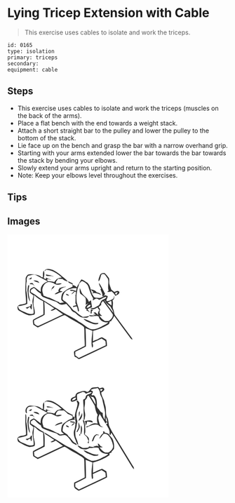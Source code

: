 # Lying Tricep Extension with Cable
> This exercise uses cables to isolate and work the triceps.

``` 
id: 0165 
type: isolation 
primary: triceps 
secondary:  
equipment: cable 
``` 

## Steps

 - This exercise uses cables to isolate and work the triceps (muscles on the back of the arms).
 - Place a flat bench with the end towards a weight stack.
 - Attach a short straight bar to the pulley and lower the pulley to the bottom of the stack.
 - Lie face up on the bench and grasp the bar with a narrow overhand grip.
 - Starting with your arms extended lower the bar towards the bar towards the stack by bending your elbows.
 - Slowly extend your arms upright and return to the starting position.
 - Note: Keep your elbows level throughout the exercises.

## Tips


## Images

<svg width="368" height="300" viewBox="0 0 276 225" xmlns="http://www.w3.org/2000/svg">
  <g fill="#FFF">
    <path d="M0 0h276v225H0V0m63.64 62.37c.25.05.75.14 1.01.18.77-1.06 1.77-2.32 3.28-1.66 9.62 1.09 18.32 6.42 25.07 13.16-2.85.64-5.86 1.1-8.42 2.57-1.61 1.58-2.96 3.41-4.36 5.17-3.44-1.18-7.06-1.53-10.67-1.43-.49-.67-1.48-1.99-1.97-2.66 2.18-2.09 5.15.1 7.65.27-3.09-1.03-6.14-2.17-9.02-3.69-.1.65-.29 1.95-.38 2.6-.91-.42-2.73-1.24-3.64-1.66 1.18-4.28 1.55-8.8.19-13.09-2.18 3.56-1.41 7.79-1.51 11.74-.52-.02-1.57-.07-2.1-.09-2.74-3.38-7.35-4.05-11.37-4.87-4.07-.24-8.37-1.25-12.3.29-2.08 2-4.19 4.68-3.88 7.76.41 5.02-.68 10-.38 15.03-.68 8.67 1.51 17.23 1.01 25.91-2.82 1.3-5.83 2.04-8.92 2.34-2.76.39-6.41 2.48-5.55 5.78-.01 1.97.83 3.96 2.71 4.8 5.22 2.8 10.34 5.97 16.06 7.65 3.48.92 6.99-.18 10.32-1.17 2.02-6.5-2.31-12.67-1.86-19.17.33-4.71.49-9.43 1.18-14.1 4.62 4.28 9.55 8.24 15.53 10.48.27 7.5.52 15.01.35 22.52-5.81 3.14-12.02 5.64-17.61 9.15-1.02 2.59.04 5.75.33 8.5 2.49 1.66 5 3.28 7.54 4.85 13.48-6.36 27.03-12.58 40.45-19.05 1.79-.77 3.51-1.81 5.46-2.1 3.38 1.34 6.16 3.78 9.31 5.57 4.63 3.1 9.93 5.07 14.46 8.35 3.16 2.25 6.94 3.68 9.56 6.64.75 4.28.47 8.68.64 13.01-.09 6.36.79 12.68.52 19.03-5.62 2.94-11.46 5.46-16.98 8.56-2.28 1.11-1.12 3.78-1.09 5.71.45 2.2-.07 5.78 4.15 4.55l-3.11 1.57c.59-.18 1.78-.55 2.37-.74 1.95 1.21 4.05 4.05 6.51 2.3 15.39-7.32 30.9-14.4 46.22-21.87-.02-3.52-.24-7.05-1.05-10.49-2.5-1.41-4.78-3.31-7.48-4.32-2.97.43-5.41 2.4-8 3.78-2.61.8-5.1 1.91-7.58 3.04.35-5.93.09-11.88.26-17.82 9.26-1.89 17.74-6.13 25.91-10.73 1.94-.97 2.36-3.1 2.57-5.06 1.23-.43 2.47-.85 3.72-1.25-.26-.11-.79-.34-1.05-.45 2.22-2.3 3.84-5.09 4.95-8.08 8.65 12.19 17.77 24.03 26.52 36.15 1.33 1.79 2.59 3.89 4.97 4.36-1.31-3.23-3.57-5.92-5.62-8.69-7.97-10.73-15.88-21.49-23.85-32.22-2.46-2.99-1.99-7.12-3.41-10.57-2.4-4.99.91-10.59-1.57-15.56 3.03-1.51 3.4-4.63 3.11-7.68-.91 1.78-.51 4.64-2.69 5.5-3.36 1.54-6.71 4.03-10.61 3.34l.2-2.95c.93-1.75 1.99-3.56 1.79-5.64-1.46-.67-3.02-1.07-4.55-1.53-2.7 2.65-6.06 4.13-9.69 5.02-3.46-.94-8.33.63-10.08-3.42-5.37-6.69-3.67-16.76-10.21-22.71-3.47-1.83-6.35-4.85-10.23-5.82-1.09 1.44-2.23 2.87-2.87 4.58-1.25 3.3-4.11 5.7-5.02 9.17-1.79-2.44-4.67-3.48-7.45-4.33.11-.63.32-1.9.43-2.53-2.59-1.27-5.14-2.62-7.79-3.76.15 3.39 4.2 3.64 6.54 5.01.43 1.31.86 2.61 1.29 3.92-1.5 1.01-3.08 1.93-4.81 2.48-4.09 1.24-7.16 4.39-10.59 6.76-3.89 2.84-4.1 8.07-4.27 12.45.02 2.72 2.93 3.92 4.58 5.58-2.35.33-4.7.71-7.04 1.08-.41-.39-1.21-1.17-1.61-1.56-5.65-2.02-10.7-5.38-16.25-7.58-3.52-.71-6.73-2.29-10.04-3.62-.66-3.36-2.31-6.56-2.11-10.05.69-4.49 2.6-9.18 6.67-11.62 3.75-2.88 8.65-1.03 12.62.36 3.96 3.54 9.7 3.59 14.14.94-3.23-1.6-6.78.39-10.18.06.07-.87.22-2.61.29-3.48 1.15-1.59 2.32-3.16 3.49-4.73 2.51-.02 5.01.01 7.52.09 2.45 2.61 6.02 3.44 9.26 4.63-2.45-3.37-5.71-6.03-9.06-8.45a77.12 77.12 0 0 0-16.55-11.54c-4.53-1.36-10.94-3.37-14.28 1.25m94.73 7.79c-1.08 3.29-3.09 6.9-2.34 10.29 3.06-2.62 3.07-7.38 4.56-10.97 1.02-1.97 3.56-1.33 5.34-1.23 2.27 1.97 3.55 4.89 5.55 7.16 3.25 6.57-.94 14.29 1.81 20.93-.81.67-1.61 1.34-2.41 2.02 2.47.56 4.94-.01 7.32-.73 2.85 2.07 4.98 4.88 6.7 7.93 2.56-1.68 7.23-2.92 6.63-6.76-2.06-3.51-5.78-1.23-8.46.06-1.89-1.21-3.53-2.75-5.31-4.11-1.03-4.3-3.64-8.24-3.5-12.77-.21-2.66.64-5.75-1.18-8.01-2.06-2.58-4.16-5.16-6.54-7.45-3.07-.28-6.94.36-8.17 3.64m-92.32-1.49c.1.6.31 1.8.42 2.41 4.07.91 8.56-.48 12.36 1.39-.17-1.17-1.63-.96-2.46-1.31-3.36-1.17-6.94-1.4-10.32-2.49m90.72 14.56c-.34 3.27 2.14 6.87 3.73 9.97l-1.3.76c.94 2.75 2.35 5.33 3.12 8.13.43 1.27-.38 3.08.69 4.04 2.4.17 2.89-2.71 4.14-4.2-3.32-6.28-6.1-13.07-10.38-18.7M75.2 97.07c.17-.75.52-2.26.69-3.02 1.91-1.51 4.64-2.79 4.42-5.68-3.41 1.62-5.18 5.01-5.11 8.7m14.93-4.6c.11-.59.34-1.76.46-2.35-1.18 2.05-2.42 4.06-3.56 6.13.2.25.6.74.8.98l-.04.89c-2.39 1.27-4.81 2.52-6.9 4.28 2.74.71 4.92-1.27 7.33-2.14 2.08-.89 4.55-1.1 6.18-2.83-1.66.07-3.19-.12-4.61-.57 1.01-4.1 5.98-6.13 9.92-6.65-.01-.21-.02-.64-.03-.85-3.24.88-6.94.65-9.55 3.11m52.61 1.61c1.01 2.01 2.7 3.45 4.61 4.56-.81.85-1.62 1.7-2.43 2.56 5.45-1.98 10.65.81 15.62 2.73-1.55-2.97-4.74-3.89-7.77-4.53-1.92-3.65-6.46-4.28-10.03-5.32z"/>
    <path d="M36.11 70.96c4.4-.78 9.18-3.26 13.46-.67 6.43 3.65 12.98 7.09 19.59 10.42-4.1 1.62-8.19 3.97-10.41 7.94-2.01 2.93-1.68 6.61-1.68 9.98-4.07-2.64-7.49-6.17-11.77-8.5-2.06 1.32-4.84 1.76-6.28 3.87-.55 1.95-.66 4.09-.27 6.08 1.98 1.69 4.21 3.06 6.15 4.81-.7 4.01-2.57 7.97-1.84 12.12.7 6.17 2.46 12.24 1.77 18.5-4.29 1.97-8.82.55-12.85-1.29-3.64-1.79-7.71-2.77-10.92-5.33-1.89-1.3-2.17-3.74-2.92-5.73 5.45-.85 10.97-1.72 15.99-4.15-.41-7.66.28-15.57-1.92-23.01.45-5.07-.61-10.31.92-15.25-.23-3.48-.24-7.61 2.98-9.79m4.9 2.49c-1.24 1.87-3.21 2.73-5.29 3.28 1.5.11 2.99.24 4.49.39 1.05-1.03 1.81-2.29.8-3.67m3.61 5.68c2.85 2.34 6.69 2.69 10.01 4.07-1.51-3.9-6.4-4.39-10.01-4.07m-4.96 4.56c-.42.42-1.26 1.26-1.68 1.69 1.93.19 3.87.29 5.8.42.95 1.07 1.92 2.11 2.91 3.14-1.13-1.81-2.35-3.56-3.55-5.32-1.16.02-2.32.04-3.48.07m-4.09 3.87c-.54 3.78-1.62 7.6-.85 11.43.5 5.56.88 11.42 4.11 16.21-.43-4.81-2.21-9.4-2.35-14.24-.67-4.55.43-9.05.99-13.54-.48.04-1.42.1-1.9.14m4.3 32.29l.04 3.02c-2.88 1-5.77 1.96-8.72 2.69.98.67 1.95 1.34 2.93 2.02 1.29-1.05 2.53-2.15 3.77-3.25 1.29.95 1.89 2.48 2.56 3.87.28.08.84.23 1.12.31.15-2.92.22-5.84.5-8.75l-2.2.09z"/>
    <path d="M122.75 84.93c1.61-1.61 2.84-4.34 5.27-4.63 4.09 1.23 7.69 4.13 9.89 7.8 2.67 7.11 4.32 14.83 8.79 21.13-.19 1.35-.39 2.71-.58 4.06 1.63-1 3.21-2.12 4.95-2.94 2.28-.87 4.23.83 6.03 1.96 4.2-1.6 7.8-4.83 12.41-5.19-1.14 3.53-4.92 4.12-7.7 5.74-2.53 2.32-2.88 6.16-5.27 8.57-2.88 1.63-5.66 3.48-8.72 4.76-2.04.29-4.12.14-6.16.46 3.83 3.51 9.01 1.1 12.55-1.51.71 1.8 1.91 3.29 3.37 4.55-2.05 2.55-3.79 5.88-1.47 8.95-1.92-1.75-3.87-3.47-5.79-5.21-1.02.25-2.03.52-3.04.8 1.39 1.14 2.76 2.31 4.11 3.49-1.76-.06-3.51-.18-5.26-.36 1.26.62 2.51 1.27 3.74 1.96-3.47-.25-6.94-1.14-10.43-.65 4.86 4.37 11.25-.75 16.73 1.9 1.44 7.46 9.64 11.02 16.59 10.05-3.02 3.41-7.44 4.88-11.33 7-5.26 2.96-11.25 5.33-17.37 5-8.38-2.21-13.81-9.69-21.61-13.07-9.88-7.66-21.94-11.71-32.16-18.87-4.1-3.06-8.74-5.2-13.06-7.89-8.76-6.37-18.77-10.84-27.3-17.54-3.03-2.44-6.41-4.39-9.77-6.31.01-1.26.08-2.51.2-3.76 1.42-1.21 2.95-2.32 4.6-3.18 1.57-.08 2.53 1.54 3.6 2.46 2.55 2.98 5.53 5.64 9.09 7.35l-.08 2.17c1.29 1.49 2.51 3.24 4.47 3.91 7.03 2.84 14.13 5.56 21.44 7.61 2.55 1.25 4.28 3.83 7.06 4.74 3.48.87 7.02-.25 10.37-1.14 2.53 3.44 6.12 6.02 8.11 9.86 1.3 2.68 3.96 4.24 6.73 5.04 3.87 3.52 7.71 7.77 13.16 8.57 3.78.47 8.73 1.17 11.07-2.67-3.61.62-7.19 1.37-10.83 1.72-4.51-2.68-8.63-5.86-12.49-9.39-3.65-1.54-6.11-4.58-8.28-7.76-3.66-3.42-6.39-7.82-10.91-10.24l-.24-.19c-1.15-1.13-3.19-2.09-2.81-4.03.38-5.22 2.32-10.84 6.94-13.77 5.14-2.95 11.06-4.56 17.02-3.85-.32 1.6-.61 3.2-.88 4.8-3.25-1.42-6.87-2.5-10.44-1.94 1.08 2.81 5.26 1.43 7.58 2.29-1.78 1.69-4.2 2.94-5.02 5.42 2.05-1.29 3.97-2.8 5.55-4.64.51.03 1.52.1 2.03.14-.04 1.75-.05 3.5-.06 5.26l-2.38.24c.47.09 1.42.26 1.89.34-.14 4.55.1 9.11-.28 13.66.6 1.11 1.2 2.23 1.79 3.35-1.89.44-3.76.95-5.63 1.47-.03.49-.1 1.48-.13 1.97 2-.5 3.99-1.1 6.04-1.33 1.78 2.29 1.69 5.6 2.46 8.36.43-.05 1.29-.17 1.72-.22-.31-5.1-2.49-9.75-3.84-14.6-.94-6.68-.86-13.54.64-20.14.33-4.18 2.67-7.79 3.33-11.89m1.08 7.05c-.13 3.38-.45 6.99 1.19 10.09 2.98 2.11 6.27 3.87 8.55 6.84 1.03 3.95 1.13 8.03.24 12.03 1.28-.69 3.83-2.06 5.11-2.75-2.72 2.52-6.24 5-5.59 9.17.62.23 1.87.68 2.49.91-.21.52-.63 1.57-.83 2.1 2.44.7 4.52 2.13 6.44 3.74-1.43-2.01-2.98-3.94-4.42-5.94 2.52-1.24 5.06-2.5 7.78-3.27-.22-3.97-1.6-7.77-1.64-11.75-1.33.8-2.64 1.63-3.93 2.48-1.23-7.41-9.88-9.8-12.46-16.46-.91-2.42-1.73-4.89-2.93-7.19m-23.29 9.79c-.24 3.04 2.79 2.87 4.9 3.23-.82-2.08-3.08-2.49-4.9-3.23m42.38 26.65c-.23 2.36-.45 4.72-.66 7.08l1.95.05c.05-.93.14-2.8.18-3.74l2.29-2.13c-.94-.32-2.82-.94-3.76-1.26m-12.67 16.15c2.97 4.25 8.17 5.61 12.68 7.58 3.82 1.82 8.14 2.63 12.25 1.23.13-.41.4-1.23.53-1.64-3.95.34-8.02.11-11.67-1.56-4.52-2.05-8.92-4.47-13.79-5.61zM184.14 100.89c1.08-1.58 3.09-1.43 4.78-1.57-.93 1.56-1.96 3.06-3 4.54-.63-.97-1.23-1.96-1.78-2.97z"/>
    <path d="M165.94 113.54c.25-.09.74-.26.98-.35 1.13 4.84 5.72 7.44 9.28 10.32 1.63 3.57 4.61 6.63 4.85 10.72-5.12-6.83-10.3-13.63-15.11-20.69zM160.65 117.72c.98-1.16 1.96-2.31 2.95-3.45 5.62 7.53 11.49 14.91 16.68 22.74 1.14 4.76-2.9 8.61-6.48 11.07-2.13.84-4.52.28-6.76.36-3.92-2.17-6.98-5.33-9.47-9.01 1.12.08 3.35.24 4.47.33-1.52-1.45-3.48-2.63-4.24-4.68-.63-1.82.11-3.63.51-5.39.97-2.1-1.41-3.48-2.34-5.04 1.36-1.19 2.7-2.4 4.06-3.59.06.46.17 1.37.23 1.82.1-1.72.25-3.44.39-5.16zM171.52 116.88c2.06-.98 4.1-2.01 6.13-3.07.62 2.66.66 5.38.31 8.07-2.11-1.72-4.3-3.33-6.44-5zM63.14 115.27c5.49 4.25 11.67 7.51 17.22 11.69-2.17 1.08-4.43 2.04-6.37 3.52 3.12 1.24 5.97-1.44 8.82-2.4 4.06 3.05 8.2 6 12.33 8.96-13.63 6.53-27.36 12.85-41 19.35-2.85 1.64-5.57-1.16-7.72-2.78-.91-1.87-.62-4.09-.95-6.1 5.85-3.63 12.54-5.8 18.19-9.71.42-7.51-.02-15.04-.52-22.53zM135.68 126.27c.44-3.29 3.19-5.3 6.33-5.69 1.33 3.74-3.73 4.79-6.33 5.69zM133.81 160.75c3.84 1.65 7.83 2.93 11.75 4.38-.69 9.58-2.79 19.36-.62 28.88 3-2.01 1.11-5.61.75-8.42 5.04-2.58 10.24-4.84 15.39-7.18 2.2 1.33 4.48 2.56 6.49 4.17.86 2.36.58 4.97.8 7.44-15.4 7.21-30.74 14.59-46.2 21.67-2.03-1.45-4.01-2.98-6.03-4.43 0-2.06.03-4.12.08-6.17 6.15-2.83 12.14-5.99 18.15-9.11.33-10.41-.33-20.82-.56-31.23z"/>
  </g>
  <g fill="#333">
    <path d="M63.64 62.37c3.34-4.62 9.75-2.61 14.28-1.25a77.12 77.12 0 0 1 16.55 11.54c3.35 2.42 6.61 5.08 9.06 8.45-3.24-1.19-6.81-2.02-9.26-4.63-2.51-.08-5.01-.11-7.52-.09-1.17 1.57-2.34 3.14-3.49 4.73-.07.87-.22 2.61-.29 3.48 3.4.33 6.95-1.66 10.18-.06-4.44 2.65-10.18 2.6-14.14-.94-3.97-1.39-8.87-3.24-12.62-.36-4.07 2.44-5.98 7.13-6.67 11.62-.2 3.49 1.45 6.69 2.11 10.05 3.31 1.33 6.52 2.91 10.04 3.62 5.55 2.2 10.6 5.56 16.25 7.58.4.39 1.2 1.17 1.61 1.56 2.34-.37 4.69-.75 7.04-1.08-1.65-1.66-4.56-2.86-4.58-5.58.17-4.38.38-9.61 4.27-12.45 3.43-2.37 6.5-5.52 10.59-6.76 1.73-.55 3.31-1.47 4.81-2.48-.43-1.31-.86-2.61-1.29-3.92-2.34-1.37-6.39-1.62-6.54-5.01 2.65 1.14 5.2 2.49 7.79 3.76-.11.63-.32 1.9-.43 2.53 2.78.85 5.66 1.89 7.45 4.33.91-3.47 3.77-5.87 5.02-9.17.64-1.71 1.78-3.14 2.87-4.58 3.88.97 6.76 3.99 10.23 5.82 6.54 5.95 4.84 16.02 10.21 22.71 1.75 4.05 6.62 2.48 10.08 3.42 3.63-.89 6.99-2.37 9.69-5.02 1.53.46 3.09.86 4.55 1.53.2 2.08-.86 3.89-1.79 5.64l-.2 2.95c3.9.69 7.25-1.8 10.61-3.34 2.18-.86 1.78-3.72 2.69-5.5.29 3.05-.08 6.17-3.11 7.68 2.48 4.97-.83 10.57 1.57 15.56 1.42 3.45.95 7.58 3.41 10.57 7.97 10.73 15.88 21.49 23.85 32.22 2.05 2.77 4.31 5.46 5.62 8.69-2.38-.47-3.64-2.57-4.97-4.36-8.75-12.12-17.87-23.96-26.52-36.15-1.11 2.99-2.73 5.78-4.95 8.08.26.11.79.34 1.05.45-1.25.4-2.49.82-3.72 1.25-.21 1.96-.63 4.09-2.57 5.06-8.17 4.6-16.65 8.84-25.91 10.73-.17 5.94.09 11.89-.26 17.82 2.48-1.13 4.97-2.24 7.58-3.04 2.59-1.38 5.03-3.35 8-3.78 2.7 1.01 4.98 2.91 7.48 4.32.81 3.44 1.03 6.97 1.05 10.49-15.32 7.47-30.83 14.55-46.22 21.87-2.46 1.75-4.56-1.09-6.51-2.3-.59.19-1.78.56-2.37.74l3.11-1.57c-4.22 1.23-3.7-2.35-4.15-4.55-.03-1.93-1.19-4.6 1.09-5.71 5.52-3.1 11.36-5.62 16.98-8.56.27-6.35-.61-12.67-.52-19.03-.17-4.33.11-8.73-.64-13.01-2.62-2.96-6.4-4.39-9.56-6.64-4.53-3.28-9.83-5.25-14.46-8.35-3.15-1.79-5.93-4.23-9.31-5.57-1.95.29-3.67 1.33-5.46 2.1-13.42 6.47-26.97 12.69-40.45 19.05-2.54-1.57-5.05-3.19-7.54-4.85-.29-2.75-1.35-5.91-.33-8.5 5.59-3.51 11.8-6.01 17.61-9.15.17-7.51-.08-15.02-.35-22.52-5.98-2.24-10.91-6.2-15.53-10.48-.69 4.67-.85 9.39-1.18 14.1-.45 6.5 3.88 12.67 1.86 19.17-3.33.99-6.84 2.09-10.32 1.17-5.72-1.68-10.84-4.85-16.06-7.65-1.88-.84-2.72-2.83-2.71-4.8-.86-3.3 2.79-5.39 5.55-5.78 3.09-.3 6.1-1.04 8.92-2.34.5-8.68-1.69-17.24-1.01-25.91-.3-5.03.79-10.01.38-15.03-.31-3.08 1.8-5.76 3.88-7.76 3.93-1.54 8.23-.53 12.3-.29 4.02.82 8.63 1.49 11.37 4.87.53.02 1.58.07 2.1.09.1-3.95-.67-8.18 1.51-11.74 1.36 4.29.99 8.81-.19 13.09.91.42 2.73 1.24 3.64 1.66.09-.65.28-1.95.38-2.6 2.88 1.52 5.93 2.66 9.02 3.69-2.5-.17-5.47-2.36-7.65-.27.49.67 1.48 1.99 1.97 2.66 3.61-.1 7.23.25 10.67 1.43 1.4-1.76 2.75-3.59 4.36-5.17 2.56-1.47 5.57-1.93 8.42-2.57-6.75-6.74-15.45-12.07-25.07-13.16-1.51-.66-2.51.6-3.28 1.66-.26-.04-.76-.13-1.01-.18m-27.53 8.59c-3.22 2.18-3.21 6.31-2.98 9.79-1.53 4.94-.47 10.18-.92 15.25 2.2 7.44 1.51 15.35 1.92 23.01-5.02 2.43-10.54 3.3-15.99 4.15.75 1.99 1.03 4.43 2.92 5.73 3.21 2.56 7.28 3.54 10.92 5.33 4.03 1.84 8.56 3.26 12.85 1.29.69-6.26-1.07-12.33-1.77-18.5-.73-4.15 1.14-8.11 1.84-12.12-1.94-1.75-4.17-3.12-6.15-4.81-.39-1.99-.28-4.13.27-6.08 1.44-2.11 4.22-2.55 6.28-3.87 4.28 2.33 7.7 5.86 11.77 8.5 0-3.37-.33-7.05 1.68-9.98 2.22-3.97 6.31-6.32 10.41-7.94-6.61-3.33-13.16-6.77-19.59-10.42-4.28-2.59-9.06-.11-13.46.67m86.64 13.97c-.66 4.1-3 7.71-3.33 11.89-1.5 6.6-1.58 13.46-.64 20.14 1.35 4.85 3.53 9.5 3.84 14.6-.43.05-1.29.17-1.72.22-.77-2.76-.68-6.07-2.46-8.36-2.05.23-4.04.83-6.04 1.33.03-.49.1-1.48.13-1.97 1.87-.52 3.74-1.03 5.63-1.47-.59-1.12-1.19-2.24-1.79-3.35.38-4.55.14-9.11.28-13.66-.47-.08-1.42-.25-1.89-.34l2.38-.24c.01-1.76.02-3.51.06-5.26-.51-.04-1.52-.11-2.03-.14-1.58 1.84-3.5 3.35-5.55 4.64.82-2.48 3.24-3.73 5.02-5.42-2.32-.86-6.5.52-7.58-2.29 3.57-.56 7.19.52 10.44 1.94.27-1.6.56-3.2.88-4.8-5.96-.71-11.88.9-17.02 3.85-4.62 2.93-6.56 8.55-6.94 13.77-.38 1.94 1.66 2.9 2.81 4.03l.24.19c4.52 2.42 7.25 6.82 10.91 10.24 2.17 3.18 4.63 6.22 8.28 7.76 3.86 3.53 7.98 6.71 12.49 9.39 3.64-.35 7.22-1.1 10.83-1.72-2.34 3.84-7.29 3.14-11.07 2.67-5.45-.8-9.29-5.05-13.16-8.57-2.77-.8-5.43-2.36-6.73-5.04-1.99-3.84-5.58-6.42-8.11-9.86-3.35.89-6.89 2.01-10.37 1.14-2.78-.91-4.51-3.49-7.06-4.74-7.31-2.05-14.41-4.77-21.44-7.61-1.96-.67-3.18-2.42-4.47-3.91l.08-2.17c-3.56-1.71-6.54-4.37-9.09-7.35-1.07-.92-2.03-2.54-3.6-2.46-1.65.86-3.18 1.97-4.6 3.18-.12 1.25-.19 2.5-.2 3.76 3.36 1.92 6.74 3.87 9.77 6.31 8.53 6.7 18.54 11.17 27.3 17.54 4.32 2.69 8.96 4.83 13.06 7.89 10.22 7.16 22.28 11.21 32.16 18.87 7.8 3.38 13.23 10.86 21.61 13.07 6.12.33 12.11-2.04 17.37-5 3.89-2.12 8.31-3.59 11.33-7-6.95.97-15.15-2.59-16.59-10.05-5.48-2.65-11.87 2.47-16.73-1.9 3.49-.49 6.96.4 10.43.65-1.23-.69-2.48-1.34-3.74-1.96 1.75.18 3.5.3 5.26.36a171.89 171.89 0 0 0-4.11-3.49c1.01-.28 2.02-.55 3.04-.8 1.92 1.74 3.87 3.46 5.79 5.21-2.32-3.07-.58-6.4 1.47-8.95-1.46-1.26-2.66-2.75-3.37-4.55-3.54 2.61-8.72 5.02-12.55 1.51 2.04-.32 4.12-.17 6.16-.46 3.06-1.28 5.84-3.13 8.72-4.76 2.39-2.41 2.74-6.25 5.27-8.57 2.78-1.62 6.56-2.21 7.7-5.74-4.61.36-8.21 3.59-12.41 5.19-1.8-1.13-3.75-2.83-6.03-1.96-1.74.82-3.32 1.94-4.95 2.94.19-1.35.39-2.71.58-4.06-4.47-6.3-6.12-14.02-8.79-21.13-2.2-3.67-5.8-6.57-9.89-7.8-2.43.29-3.66 3.02-5.27 4.63m43.19 28.61c4.81 7.06 9.99 13.86 15.11 20.69-.24-4.09-3.22-7.15-4.85-10.72-3.56-2.88-8.15-5.48-9.28-10.32-.24.09-.73.26-.98.35m-5.29 4.18c-.14 1.72-.29 3.44-.39 5.16-.06-.45-.17-1.36-.23-1.82-1.36 1.19-2.7 2.4-4.06 3.59.93 1.56 3.31 2.94 2.34 5.04-.4 1.76-1.14 3.57-.51 5.39.76 2.05 2.72 3.23 4.24 4.68-1.12-.09-3.35-.25-4.47-.33 2.49 3.68 5.55 6.84 9.47 9.01 2.24-.08 4.63.48 6.76-.36 3.58-2.46 7.62-6.31 6.48-11.07-5.19-7.83-11.06-15.21-16.68-22.74-.99 1.14-1.97 2.29-2.95 3.45m10.87-.84c2.14 1.67 4.33 3.28 6.44 5 .35-2.69.31-5.41-.31-8.07-2.03 1.06-4.07 2.09-6.13 3.07m-108.38-1.61c.5 7.49.94 15.02.52 22.53-5.65 3.91-12.34 6.08-18.19 9.71.33 2.01.04 4.23.95 6.1 2.15 1.62 4.87 4.42 7.72 2.78 13.64-6.5 27.37-12.82 41-19.35-4.13-2.96-8.27-5.91-12.33-8.96-2.85.96-5.7 3.64-8.82 2.4 1.94-1.48 4.2-2.44 6.37-3.52-5.55-4.18-11.73-7.44-17.22-11.69m70.67 45.48c.23 10.41.89 20.82.56 31.23-6.01 3.12-12 6.28-18.15 9.11-.05 2.05-.08 4.11-.08 6.17 2.02 1.45 4 2.98 6.03 4.43 15.46-7.08 30.8-14.46 46.2-21.67-.22-2.47.06-5.08-.8-7.44-2.01-1.61-4.29-2.84-6.49-4.17-5.15 2.34-10.35 4.6-15.39 7.18.36 2.81 2.25 6.41-.75 8.42-2.17-9.52-.07-19.3.62-28.88-3.92-1.45-7.91-2.73-11.75-4.38zM158.37 70.16c1.23-3.28 5.1-3.92 8.17-3.64 2.38 2.29 4.48 4.87 6.54 7.45 1.82 2.26.97 5.35 1.18 8.01-.14 4.53 2.47 8.47 3.5 12.77 1.78 1.36 3.42 2.9 5.31 4.11 2.68-1.29 6.4-3.57 8.46-.06.6 3.84-4.07 5.08-6.63 6.76-1.72-3.05-3.85-5.86-6.7-7.93-2.38.72-4.85 1.29-7.32.73.8-.68 1.6-1.35 2.41-2.02-2.75-6.64 1.44-14.36-1.81-20.93-2-2.27-3.28-5.19-5.55-7.16-1.78-.1-4.32-.74-5.34 1.23-1.49 3.59-1.5 8.35-4.56 10.97-.75-3.39 1.26-7 2.34-10.29m25.77 30.73c.55 1.01 1.15 2 1.78 2.97 1.04-1.48 2.07-2.98 3-4.54-1.69.14-3.7-.01-4.78 1.57z"/>
    <path d="M66.05 68.67c3.38 1.09 6.96 1.32 10.32 2.49.83.35 2.29.14 2.46 1.31-3.8-1.87-8.29-.48-12.36-1.39-.11-.61-.32-1.81-.42-2.41zM41.01 73.45c1.01 1.38.25 2.64-.8 3.67-1.5-.15-2.99-.28-4.49-.39 2.08-.55 4.05-1.41 5.29-3.28zM44.62 79.13c3.61-.32 8.5.17 10.01 4.07-3.32-1.38-7.16-1.73-10.01-4.07zM39.66 83.69c1.16-.03 2.32-.05 3.48-.07 1.2 1.76 2.42 3.51 3.55 5.32-.99-1.03-1.96-2.07-2.91-3.14-1.93-.13-3.87-.23-5.8-.42.42-.43 1.26-1.27 1.68-1.69zM156.77 83.23c4.28 5.63 7.06 12.42 10.38 18.7-1.25 1.49-1.74 4.37-4.14 4.2-1.07-.96-.26-2.77-.69-4.04-.77-2.8-2.18-5.38-3.12-8.13l1.3-.76c-1.59-3.1-4.07-6.7-3.73-9.97zM35.57 87.56c.48-.04 1.42-.1 1.9-.14-.56 4.49-1.66 8.99-.99 13.54.14 4.84 1.92 9.43 2.35 14.24-3.23-4.79-3.61-10.65-4.11-16.21-.77-3.83.31-7.65.85-11.43zM75.2 97.07c-.07-3.69 1.7-7.08 5.11-8.7.22 2.89-2.51 4.17-4.42 5.68-.17.76-.52 2.27-.69 3.02zM90.13 92.47c2.61-2.46 6.31-2.23 9.55-3.11.01.21.02.64.03.85-3.94.52-8.91 2.55-9.92 6.65 1.42.45 2.95.64 4.61.57-1.63 1.73-4.1 1.94-6.18 2.83-2.41.87-4.59 2.85-7.33 2.14 2.09-1.76 4.51-3.01 6.9-4.28l.04-.89c-.2-.24-.6-.73-.8-.98 1.14-2.07 2.38-4.08 3.56-6.13-.12.59-.35 1.76-.46 2.35zM123.83 91.98c1.2 2.3 2.02 4.77 2.93 7.19 2.58 6.66 11.23 9.05 12.46 16.46 1.29-.85 2.6-1.68 3.93-2.48.04 3.98 1.42 7.78 1.64 11.75-2.72.77-5.26 2.03-7.78 3.27 1.44 2 2.99 3.93 4.42 5.94-1.92-1.61-4-3.04-6.44-3.74.2-.53.62-1.58.83-2.1-.62-.23-1.87-.68-2.49-.91-.65-4.17 2.87-6.65 5.59-9.17-1.28.69-3.83 2.06-5.11 2.75.89-4 .79-8.08-.24-12.03-2.28-2.97-5.57-4.73-8.55-6.84-1.64-3.1-1.32-6.71-1.19-10.09m11.85 34.29c2.6-.9 7.66-1.95 6.33-5.69-3.14.39-5.89 2.4-6.33 5.69zM142.74 94.08c3.57 1.04 8.11 1.67 10.03 5.32 3.03.64 6.22 1.56 7.77 4.53-4.97-1.92-10.17-4.71-15.62-2.73.81-.86 1.62-1.71 2.43-2.56-1.91-1.11-3.6-2.55-4.61-4.56zM100.54 101.77c1.82.74 4.08 1.15 4.9 3.23-2.11-.36-5.14-.19-4.9-3.23zM39.87 119.85l2.2-.09c-.28 2.91-.35 5.83-.5 8.75-.28-.08-.84-.23-1.12-.31-.67-1.39-1.27-2.92-2.56-3.87-1.24 1.1-2.48 2.2-3.77 3.25-.98-.68-1.95-1.35-2.93-2.02 2.95-.73 5.84-1.69 8.72-2.69l-.04-3.02z"/>
    <path d="M142.92 128.42c.94.32 2.82.94 3.76 1.26l-2.29 2.13c-.04.94-.13 2.81-.18 3.74l-1.95-.05c.21-2.36.43-4.72.66-7.08zM130.25 144.57c4.87 1.14 9.27 3.56 13.79 5.61 3.65 1.67 7.72 1.9 11.67 1.56-.13.41-.4 1.23-.53 1.64-4.11 1.4-8.43.59-12.25-1.23-4.51-1.97-9.71-3.33-12.68-7.58z"/>
  </g>
</svg>

<svg width="368" height="300" viewBox="0 0 276 225" xmlns="http://www.w3.org/2000/svg">
  <g fill="#FFF">
    <path d="M0 0h276v225H0V0m144.47 37.69c-3.03 2.19-4.06 6.53-8.23 7.2-4.19-3.39-9.61-.96-14.11.37-3.27.76-5.73 3.57-5.72 7-2.54.94-5.36 1.71-7.23 3.8-.89 1.46-1.12 3.42-.25 4.94 3.65 1.88 7.01-1.81 10.67-1.99-.29-3.27-.87-6.59-.37-9.87 2.92-2.05 6.51-2.85 9.64-4.53 2.13.5 4.58.82 5.26 3.3 3.31-1.26 6.59-2.97 10.24-2.84-1.57 3.03-5.1 3.38-7.92 4.57-2.44 1.18-2.34 4.26-3.43 6.39-.94.84-2.17 1.24-3.26 1.83-.16 4.72.5 9.4.65 14.09-.51 6.82.95 13.62.03 20.42.43-.13 1.3-.4 1.73-.53.13-2.32.81-4.57.96-6.88.17-5.22-2.39-10.37-.98-15.56.79-3.37.68-6.84.67-10.27 2.15-1.93 4.09-4.23 4.04-7.3.98-.11 2.31-1.05 2.81.36 3.43 5.3 6.76 10.7 9.85 16.22 1 5.33 1.81 10.82 4.97 15.42-1.77 4.92-1.49 10.17-.02 15.12-2.32-.27-4.74-1-7.04-.28-3.31 1.03-6.19 3.01-9.21 4.65-.71.07-2.14.23-2.85.3-.03.55-.1 1.63-.14 2.17 6.19-3.21 13.03-6.52 20.15-4.72 1.46 1.93 3.65 2.9 5.82 3.79 1.06.14 2.12.29 3.18.44-1.53-.73-3.06-1.49-4.61-2.17-2.59-3.53-3.11-7.93-4.09-12.07-.65-3.05 1.22-5.88 2.36-8.56 3.03 5.68 6.96 10.79 10.02 16.44.54-.87 1.07-1.76 1.63-2.62.45.54 1.36 1.62 1.82 2.16-.87.48-1.74.95-2.6 1.43 2.84 5.23 7.42 10.53 5.6 16.96.55.62 1.11 1.23 1.68 1.83.57-1.38 1.13-2.77 1.67-4.16 11.23 19.12 23.06 37.89 34.42 56.94 1.15 2.01 2.53 3.88 4.19 5.5.11-1.57-.05-3.16-1.01-4.46-11.79-19.22-23.45-38.53-35.19-57.79-2.23-4.05-4.57-8.08-6.34-12.36-.97-5.21-.96-10.78-4-15.38-2.2-6.14-.46-12.82-2.44-19.01-1.41-3.65-1.38-7.71-3.24-11.21-1.69-3.46-3.28-7-3.77-10.86 2.05-1.8 6.83-3.72 4.76-7.12-1.61-2.71-5.08-.97-7.23-.03-1.21-.94-2.16-2.73-3.95-2.25-3.21.2-6.5.27-9.59 1.18M63.64 62.67c1.09-.57 1.94-1.93 3.32-1.77 9.95.71 18.99 6.21 25.94 13.11-2.67.57-5.4 1.1-7.89 2.27-1.91 1.5-3.26 3.59-4.82 5.44-3.41-1.18-7.02-1.46-10.6-1.44-.54-.63-1.62-1.89-2.15-2.53.65-.39 1.31-.78 1.96-1.17 1.96.49 3.93.95 5.91 1.34-3.13-1.05-6.24-2.18-9.22-3.64-.04.65-.13 1.93-.18 2.57-.9-.4-2.7-1.22-3.6-1.63.86-4.22.96-8.57.43-12.84-3.07 3.03-1.55 7.64-1.88 11.48l-2.1-.12c-4.71-5.09-12.41-4.94-18.83-5.4-6.29-1.07-11.34 7.44-7.79 12.52 2.4 1.39.51-2.81 1.01-3.95-.14-2.92 1.59-6.55 4.85-6.73 3.78-.58 7.97-2.05 11.54.13 6.43 3.63 12.94 7.11 19.55 10.39-3.88 1.5-7.73 3.65-9.98 7.29-2.25 3.01-2.18 6.89-2.32 10.47-3.9-2.7-7.31-6.08-11.5-8.38-1.92 1.15-4.22 1.76-5.88 3.3-1.18 1.97-1.02 4.51-.69 6.7 1.99 1.69 4.2 3.11 6.15 4.85-.67 3.33-1.92 6.58-2.02 10 .41 6.87 2.68 13.56 2 20.51-6.77 2.99-13.21-1.83-19.41-4.04-3.66-1.32-6.56-4.11-7.36-8.01 5.42-1.16 11.01-1.86 16.04-4.35-.22-7.67.32-15.58-1.9-23.02-.02-4.25.71-8.64-.36-12.81-.25-.08-.74-.25-.99-.33-.11 3.39.07 6.79-.07 10.19-.57 8.29 1.5 16.47 1.06 24.76-4.5 2.84-10.98.91-14.39 5.58-.47 2.61-.2 6.13 2.55 7.41 5.22 2.83 10.35 5.99 16.09 7.68 3.49.99 7.03-.18 10.38-1.16 2.08-6.54-2.34-12.77-1.81-19.32.34-4.64.41-9.3 1.14-13.91 2.18 1.77 4.27 3.64 6.37 5.5 2.73 2.12 6.01 3.36 9.07 4.9.2 7.41.74 14.83.3 22.24-5.56 3.64-11.95 5.83-17.61 9.31-.69 2.83-.05 5.77.35 8.6 2.51 1.7 5.05 3.34 7.65 4.9 13.98-6.53 27.97-13.06 41.9-19.7 1.62-.58 3.48-2.11 5.19-.93 2.99 1.61 5.7 3.68 8.63 5.4 4.48 2.93 9.55 4.87 13.91 8 3.13 2.26 6.93 3.67 9.53 6.62.79 4.28.52 8.7.69 13.04-.09 6.33.71 12.65.47 18.98-6 2.96-11.95 6-17.98 8.87.07 3.45-1.28 8.42 2.38 10.45 1.77 1.24 3.62 2.35 5.44 3.53 8.96-3.76 17.52-8.39 26.43-12.27 7.32-3.55 14.81-6.77 21.96-10.65-.12-3.49-.32-6.99-1.13-10.4-2.54-1.37-4.81-3.35-7.56-4.29-5.37 1.65-10.23 4.77-15.48 6.83.31-5.85.16-11.71.18-17.57 9.98-2.58 19.6-6.68 28.11-12.51.06-.85.16-2.56.22-3.41 1.38-.49 2.77-.98 4.16-1.45l-1.38-.26c1.53-1.78 3-3.6 4.62-5.3.94-5.88.18-12.05-2.38-17.43-1.71-3.14-4.85-5.19-6.49-8.36-2.1-1.21-4.44-1.82-6.78-2.33l-1.08-2.4c-.48.18-1.44.52-1.92.69.14.64.42 1.92.56 2.57-3.46 2.3-5.63 5.9-6.93 9.77 2.9-2.25 4.58-5.56 6.95-8.27 2.7-1.35 6.03-.06 8.14 1.86 4.66 4.61 7 10.95 8.35 17.24 1.18 5.18-2.93 9.47-6.85 12.14-2.11.87-4.51.28-6.74.36-3.85-2.09-6.81-5.23-9.36-8.75 1.84.06 3.69-.09 5.51-.41-1.26-.52-2.49-1.09-3.69-1.73-1.47-1.71-2.28-4.23-4.89-4.45.35 1.3 1.05 3.9 1.4 5.21-2.68-3.46-6.07.49-9.33-.94.66.47 1.98 1.4 2.64 1.87-3.19-.23-6.36-.7-9.52-1.16-.32.47-.96 1.42-1.27 1.89-3.12.68-6.32.83-9.5.79-2.96-1.58-5.89-3.33-9.03-4.49 3.32 7.4 14.16 8.81 20.5 4.38 5.2.49 10.37-1.78 15.48-.07 1.56 7.41 9.68 10.95 16.64 10.15-2.95 3.32-7.26 4.73-11.05 6.8-5.33 3.01-11.4 5.44-17.6 5.11-5.47-1.71-10.26-5.23-14.56-8.95-2.43-2.06-5.54-3.03-8.09-4.9-4.62-3.73-10.09-6.15-15.21-9.1-9.63-4.15-17.73-10.97-27.03-15.71-5.3-3.45-10.46-7.13-16.13-9.96.94 1.67 1.97 3.39 3.81 4.19 4.73 2.55 9.01 5.8 13.48 8.74-2.15 1.11-4.31 2.21-6.39 3.45 3.13 1.61 6.04-1.25 8.91-2.22 4.04 3.04 8.17 5.96 12.25 8.95-13.11 6.25-26.32 12.29-39.4 18.6-1.18.54-2.37 1.11-3.66 1.34-2.08-.79-3.86-2.17-5.74-3.34-.25-2.04-.48-4.07-.73-6.1 5.92-3.49 12.27-6.17 18.3-9.46-.18-8.24.78-16.78-1.57-24.79-7.77-4.08-14.2-10.2-21.91-14.37-.06-1.24-.13-2.48-.19-3.72 1.86-.93 3.4-3.04 5.53-3.2 4.03 3.06 6.9 7.54 11.62 9.75.52 2.4 1.67 4.94 4.13 5.87 7.19 3 14.5 5.75 22 7.88 1.86.9 3.23 2.56 5.04 3.56 4.1 1.36 8.32-2.1 12.29.35 3.24 2.7 6.14 5.9 8.24 9.58 2 3.62 6.12 5.29 9.79 6.69-.25-1.04-.84-1.95-1.33-2.88-5.66-1.83-7.63-7.85-11.99-11.3-1.13-1.01-1.89-2.34-2.67-3.62-1.69-1.2-3.38-2.4-5.1-3.56-1.1-1.08-2.82-1.84-3.22-3.43 0-2.22.56-4.4.88-6.58 2.7-8.37 11.93-11.87 20-12.13-.26-1-.52-2-.77-3 .35-.11 1.04-.32 1.39-.43-.02 2.99.46 5.95 1.02 8.89-.74-.23-2.23-.7-2.97-.93l1.42-.7c-2.51-.44-5.01-1-7.56-1.19-.15.4-.44 1.19-.58 1.59 2.37.68 4.85.8 7.28 1.1-1.76 1.68-4.35 2.84-4.83 5.48 2.02-1.56 4.76-2.83 5.22-5.65.54.59 1.07 1.19 1.61 1.8-.88 3.4-.44 7.07-1.97 10.3-2.2 5.39-.54 11.41 1.57 16.56 1.47 3.32 2.04 7.3 5.13 9.6-.54-4.82-2.53-9.36-4.49-13.74-.48-2.99-.88-6.03-.6-9.06.16-3.74 2.25-7.06 2.33-10.81-.01-3.37 2.44-7.08.14-10.12-.21-3.3-.61-6.61-.46-9.93.78-6.27 4.41-11.81 4.89-18.14-.09-1.89-1.91-2.97-2.95-4.34-.62.48-1.23.96-1.84 1.45.99 1.55 2.13 3.2 1.61 5.14-.79 7.04-4.44 13.52-4.47 20.69-.53.63-1.05 1.25-1.59 1.86l-.24-1.61-2.33-.15c.15-.68.46-2.03.62-2.71-3.34-1.65-6.72-3.24-9.84-5.28-5.94-4.73-11.38-10.15-17.91-14.1-2.82-1.95-5.74-3.95-9.18-4.58-3.88-.81-9.17-1.79-11.36 2.47m3.5 6.71c.21.44.62 1.32.82 1.75 3.74.65 7.58.05 11.28.96-3.92-1.38-7.91-2.6-12.1-2.71M35.6 76.66c1.52.16 3.05.35 4.57.55.69-.94 1.58-1.81 1.73-3.03-2.33-.26-3.94 2.31-6.3 2.48m87.06 10.67c.92-3.14 1.32-6.42 1.16-9.69-2.64 2.58-1.34 6.46-1.16 9.69m-78.02-8.28c2.7 2.58 6.69 2.73 9.98 4.21-1.38-4.02-6.38-4.46-9.98-4.21m77.01 15.37c4.64-2.52 7.55-8.62 5.87-13.78-.9 5.05-4.41 8.97-5.87 13.78M37.84 85.4c1.98.23 3.96.34 5.95.46.93 1.03 1.88 2.04 2.84 3.05-1.12-1.86-2.33-3.66-3.51-5.48-1.95.09-3.92.43-5.28 1.97m-2.28 2.09c-.44 2.82-1.07 5.62-1.17 8.48.71 6.53.62 13.53 4.37 19.23-.26-4.83-2.08-9.42-2.25-14.27-.7-4.54.49-9.03.99-13.52l-1.94.08m93.99 4.54c-.83 2.63.92 4.98 1.36 7.48 1.2 5.98-.38 12.1.48 18.11 1.56 1.74 3.81 2.85 4.94 4.96 1.1 2.07 1.81 4.3 2.7 6.46-1.65 1.11-2.55 3.07.06 3.68.2-2.97.89-6.06.05-8.98-1.62-2.77-4.49-4.48-6.92-6.46 2.07-4.55.63-9.59.9-14.38-.81-3.68-.45-8.22-3.57-10.87m2.59 2.65c1.99 2.1 1.44 5.02 1.76 7.64 1.5-2.11 1.94-4.68 2.64-7.11 3.25.31 6.39 1.18 9.58 1.84l-.73-2.3c-4.01-2.66-8.93-.69-13.25-.07m-10.73 1.82c.27 3.19.59 6.4.28 9.6-1.16 2.45-2.56 4.8-3.35 7.41.42-.11 1.24-.35 1.65-.47 1.46-3.26 4.37-6.27 3.73-10.11.01-2.37-1.38-4.36-2.31-6.43m-20.85 5.19c-.32 2.98 2.64 3.02 4.7 3.59-.28-2.46-2.89-2.74-4.7-3.59m24.28 15.88l1.57-1.33c1.29-4.59 2.49-10.23-.55-14.4-.52 5.24.32 10.55-1.02 15.73m-1.81.01c-.42 1.41.06 1.88 1.45 1.4.43-1.42-.06-1.88-1.45-1.4m21.55 11.82c.55-.22 1.64-.64 2.19-.86 1.85-3.62 2.31-8.24 6.46-10.14.68.22 2.05.68 2.73.91.01-.64.04-1.91.05-2.55l-.71 1.78c-.67-.5-1.34-1-2.01-1.51-5.66 1.3-7.19 7.57-8.71 12.37m-104.27-9.54c-.44 1.02-.92 2.02-1.43 3.01-2.27 1.62-5.12 1.88-7.73 2.64.95.68 1.9 1.36 2.84 2.04 1.62-.94 2.93-2.7 4.92-2.78.83.79 1.23 1.93 1.2 3.41l1.45.4c.21-2.96.34-5.92.59-8.88-.61.05-1.22.11-1.84.16m89.95 24.69c3.4 4.93 9.65 6.16 14.79 8.47 3.22 1.52 6.82 1.35 10.17.39.13-.42.39-1.26.53-1.68-9.38 1.67-16.82-5.26-25.49-7.18z"/>
    <path d="M142.7 41.9c2.82-3.54 7.89-2.3 11.74-3.78 2.74 2.49 4.04 6.1 4.14 9.74.59 3.59 3.5 6.35 3.89 10.05 1.26 7.09 3.56 13.95 4.51 21.09.64 4.36-.43 8.68-.59 13.02-2.48-3.33-3.58-7.3-3.25-11.44-2.23-.71-4.19-2.04-5.27-4.15-1.5-2.82-5.14-4.67-4.69-8.28.16-6.09-.08-13.18-4.96-17.55-1.34-.38-3.68.79-4.31-.88.73-1.61 1.85-3.06 2.28-4.8.29-1.97-2.37-2.16-3.49-3.02zM158.29 40.67c1.36-.44 2.72-1.01 4.17-1.05.91 1.8-1.46 2.86-2.28 4.16-.47-.78-1.42-2.33-1.89-3.11z"/>
    <path d="M141.04 50.34c.88.99 1.75 1.98 2.64 2.97.75 0 2.26.01 3.02.01 3.22 3.53 4.51 8.23 3.96 12.93-3.01-5.42-6.32-10.66-9.62-15.91zM110.67 59.65c.4-3.37 3.54-4.7 6.46-5.24.61 3.82-3.89 4.28-6.46 5.24zM86.21 77.1c.33.1 1.01.29 1.34.39l-.38-1.14c3.14.08 6.28.18 9.4-.12 2.22 1.5 4.05 3.45 6.04 5.22.06.16.16.47.21.62 2.62.95 5.12 2.18 7.66 3.33.45 1.28.89 2.56 1.34 3.84-2.84 2.37-6.75 2.66-9.6 4.99-3.09 2.52-7.07 4.34-8.81 8.14-.87 2.79-1.24 5.74-1.28 8.66.08 2.71 2.84 3.95 4.61 5.53-2.35.31-4.68.68-7.01 1.06-.4-.39-1.19-1.15-1.59-1.54-6.91-2.41-12.84-7.15-20.07-8.65-2.15-.73-4.14-1.84-6.25-2.66-.58-2.97-1.87-5.8-2.05-8.85.24-5.83 3.52-11.91 9.26-13.93 5.03-1.09 9.56 1.77 13.91 3.81 3.38 1.72 7.09.2 10.24-1.28-3.19-1.59-6.72.3-10.08.06l.16-3.36c.97-1.38 1.96-2.75 2.95-4.12m-5.01 25.69c4.21-1.39 8.23-3.34 12.61-4.17-.12-.5-.35-1.49-.46-1.98-4.36 1.18-9.42 2.15-12.15 6.15zM168.44 87.48c1.07 2.79 2.42 5.6 2.2 8.67-3.18-1.87-2.22-5.65-2.2-8.67zM133.88 160.88c3.86 1.6 7.87 2.81 11.71 4.47-1.03 9.42-2.71 19.05-.8 28.46.67-.54 1.34-1.08 2.01-1.61-.26-2.32-.47-4.64-.63-6.96 4.98-2.24 9.94-4.52 14.92-6.78 2.26 1.43 4.75 2.6 6.67 4.5.39 2.32.42 4.69.54 7.05-15.34 7.19-30.63 14.5-46.01 21.59-2.04-1.41-4.24-2.63-6.04-4.35-.18-2.03-.09-4.06-.05-6.09 6.17-2.88 12.22-5.99 18.22-9.19.32-10.37-.41-20.73-.54-31.09z"/>
  </g>
  <g fill="#333">
    <path d="M144.47 37.69c3.09-.91 6.38-.98 9.59-1.18 1.79-.48 2.74 1.31 3.95 2.25 2.15-.94 5.62-2.68 7.23.03 2.07 3.4-2.71 5.32-4.76 7.12.49 3.86 2.08 7.4 3.77 10.86 1.86 3.5 1.83 7.56 3.24 11.21 1.98 6.19.24 12.87 2.44 19.01 3.04 4.6 3.03 10.17 4 15.38 1.77 4.28 4.11 8.31 6.34 12.36 11.74 19.26 23.4 38.57 35.19 57.79.96 1.3 1.12 2.89 1.01 4.46-1.66-1.62-3.04-3.49-4.19-5.5-11.36-19.05-23.19-37.82-34.42-56.94-.54 1.39-1.1 2.78-1.67 4.16-.57-.6-1.13-1.21-1.68-1.83 1.82-6.43-2.76-11.73-5.6-16.96.86-.48 1.73-.95 2.6-1.43-.46-.54-1.37-1.62-1.82-2.16-.56.86-1.09 1.75-1.63 2.62-3.06-5.65-6.99-10.76-10.02-16.44-1.14 2.68-3.01 5.51-2.36 8.56.98 4.14 1.5 8.54 4.09 12.07 1.55.68 3.08 1.44 4.61 2.17-1.06-.15-2.12-.3-3.18-.44-2.17-.89-4.36-1.86-5.82-3.79-7.12-1.8-13.96 1.51-20.15 4.72.04-.54.11-1.62.14-2.17.71-.07 2.14-.23 2.85-.3 3.02-1.64 5.9-3.62 9.21-4.65 2.3-.72 4.72.01 7.04.28-1.47-4.95-1.75-10.2.02-15.12-3.16-4.6-3.97-10.09-4.97-15.42-3.09-5.52-6.42-10.92-9.85-16.22-.5-1.41-1.83-.47-2.81-.36.05 3.07-1.89 5.37-4.04 7.3.01 3.43.12 6.9-.67 10.27-1.41 5.19 1.15 10.34.98 15.56-.15 2.31-.83 4.56-.96 6.88-.43.13-1.3.4-1.73.53.92-6.8-.54-13.6-.03-20.42-.15-4.69-.81-9.37-.65-14.09 1.09-.59 2.32-.99 3.26-1.83 1.09-2.13.99-5.21 3.43-6.39 2.82-1.19 6.35-1.54 7.92-4.57-3.65-.13-6.93 1.58-10.24 2.84-.68-2.48-3.13-2.8-5.26-3.3-3.13 1.68-6.72 2.48-9.64 4.53-.5 3.28.08 6.6.37 9.87-3.66.18-7.02 3.87-10.67 1.99-.87-1.52-.64-3.48.25-4.94 1.87-2.09 4.69-2.86 7.23-3.8-.01-3.43 2.45-6.24 5.72-7 4.5-1.33 9.92-3.76 14.11-.37 4.17-.67 5.2-5.01 8.23-7.2m-1.77 4.21c1.12.86 3.78 1.05 3.49 3.02-.43 1.74-1.55 3.19-2.28 4.8.63 1.67 2.97.5 4.31.88 4.88 4.37 5.12 11.46 4.96 17.55-.45 3.61 3.19 5.46 4.69 8.28 1.08 2.11 3.04 3.44 5.27 4.15-.33 4.14.77 8.11 3.25 11.44.16-4.34 1.23-8.66.59-13.02-.95-7.14-3.25-14-4.51-21.09-.39-3.7-3.3-6.46-3.89-10.05-.1-3.64-1.4-7.25-4.14-9.74-3.85 1.48-8.92.24-11.74 3.78m15.59-1.23c.47.78 1.42 2.33 1.89 3.11.82-1.3 3.19-2.36 2.28-4.16-1.45.04-2.81.61-4.17 1.05m-17.25 9.67c3.3 5.25 6.61 10.49 9.62 15.91.55-4.7-.74-9.4-3.96-12.93-.76 0-2.27-.01-3.02-.01-.89-.99-1.76-1.98-2.64-2.97m-30.37 9.31c2.57-.96 7.07-1.42 6.46-5.24-2.92.54-6.06 1.87-6.46 5.24m57.77 27.83c-.02 3.02-.98 6.8 2.2 8.67.22-3.07-1.13-5.88-2.2-8.67z"/>
    <path d="M63.64 62.67c2.19-4.26 7.48-3.28 11.36-2.47 3.44.63 6.36 2.63 9.18 4.58 6.53 3.95 11.97 9.37 17.91 14.1 3.12 2.04 6.5 3.63 9.84 5.28-.16.68-.47 2.03-.62 2.71l2.33.15.24 1.61c.54-.61 1.06-1.23 1.59-1.86.03-7.17 3.68-13.65 4.47-20.69.52-1.94-.62-3.59-1.61-5.14.61-.49 1.22-.97 1.84-1.45 1.04 1.37 2.86 2.45 2.95 4.34-.48 6.33-4.11 11.87-4.89 18.14-.15 3.32.25 6.63.46 9.93 2.3 3.04-.15 6.75-.14 10.12-.08 3.75-2.17 7.07-2.33 10.81-.28 3.03.12 6.07.6 9.06 1.96 4.38 3.95 8.92 4.49 13.74-3.09-2.3-3.66-6.28-5.13-9.6-2.11-5.15-3.77-11.17-1.57-16.56 1.53-3.23 1.09-6.9 1.97-10.3-.54-.61-1.07-1.21-1.61-1.8-.46 2.82-3.2 4.09-5.22 5.65.48-2.64 3.07-3.8 4.83-5.48-2.43-.3-4.91-.42-7.28-1.1.14-.4.43-1.19.58-1.59 2.55.19 5.05.75 7.56 1.19l-1.42.7c.74.23 2.23.7 2.97.93-.56-2.94-1.04-5.9-1.02-8.89-.35.11-1.04.32-1.39.43.25 1 .51 2 .77 3-8.07.26-17.3 3.76-20 12.13-.32 2.18-.88 4.36-.88 6.58.4 1.59 2.12 2.35 3.22 3.43 1.72 1.16 3.41 2.36 5.1 3.56.78 1.28 1.54 2.61 2.67 3.62 4.36 3.45 6.33 9.47 11.99 11.3.49.93 1.08 1.84 1.33 2.88-3.67-1.4-7.79-3.07-9.79-6.69-2.1-3.68-5-6.88-8.24-9.58-3.97-2.45-8.19 1.01-12.29-.35-1.81-1-3.18-2.66-5.04-3.56-7.5-2.13-14.81-4.88-22-7.88-2.46-.93-3.61-3.47-4.13-5.87-4.72-2.21-7.59-6.69-11.62-9.75-2.13.16-3.67 2.27-5.53 3.2.06 1.24.13 2.48.19 3.72 7.71 4.17 14.14 10.29 21.91 14.37 2.35 8.01 1.39 16.55 1.57 24.79-6.03 3.29-12.38 5.97-18.3 9.46.25 2.03.48 4.06.73 6.1 1.88 1.17 3.66 2.55 5.74 3.34 1.29-.23 2.48-.8 3.66-1.34 13.08-6.31 26.29-12.35 39.4-18.6-4.08-2.99-8.21-5.91-12.25-8.95-2.87.97-5.78 3.83-8.91 2.22 2.08-1.24 4.24-2.34 6.39-3.45-4.47-2.94-8.75-6.19-13.48-8.74-1.84-.8-2.87-2.52-3.81-4.19 5.67 2.83 10.83 6.51 16.13 9.96 9.3 4.74 17.4 11.56 27.03 15.71 5.12 2.95 10.59 5.37 15.21 9.1 2.55 1.87 5.66 2.84 8.09 4.9 4.3 3.72 9.09 7.24 14.56 8.95 6.2.33 12.27-2.1 17.6-5.11 3.79-2.07 8.1-3.48 11.05-6.8-6.96.8-15.08-2.74-16.64-10.15-5.11-1.71-10.28.56-15.48.07-6.34 4.43-17.18 3.02-20.5-4.38 3.14 1.16 6.07 2.91 9.03 4.49 3.18.04 6.38-.11 9.5-.79.31-.47.95-1.42 1.27-1.89 3.16.46 6.33.93 9.52 1.16-.66-.47-1.98-1.4-2.64-1.87 3.26 1.43 6.65-2.52 9.33.94-.35-1.31-1.05-3.91-1.4-5.21 2.61.22 3.42 2.74 4.89 4.45 1.2.64 2.43 1.21 3.69 1.73-1.82.32-3.67.47-5.51.41 2.55 3.52 5.51 6.66 9.36 8.75 2.23-.08 4.63.51 6.74-.36 3.92-2.67 8.03-6.96 6.85-12.14-1.35-6.29-3.69-12.63-8.35-17.24-2.11-1.92-5.44-3.21-8.14-1.86-2.37 2.71-4.05 6.02-6.95 8.27 1.3-3.87 3.47-7.47 6.93-9.77-.14-.65-.42-1.93-.56-2.57.48-.17 1.44-.51 1.92-.69l1.08 2.4c2.34.51 4.68 1.12 6.78 2.33 1.64 3.17 4.78 5.22 6.49 8.36 2.56 5.38 3.32 11.55 2.38 17.43-1.62 1.7-3.09 3.52-4.62 5.3l1.38.26c-1.39.47-2.78.96-4.16 1.45-.06.85-.16 2.56-.22 3.41-8.51 5.83-18.13 9.93-28.11 12.51-.02 5.86.13 11.72-.18 17.57 5.25-2.06 10.11-5.18 15.48-6.83 2.75.94 5.02 2.92 7.56 4.29.81 3.41 1.01 6.91 1.13 10.4-7.15 3.88-14.64 7.1-21.96 10.65-8.91 3.88-17.47 8.51-26.43 12.27-1.82-1.18-3.67-2.29-5.44-3.53-3.66-2.03-2.31-7-2.38-10.45 6.03-2.87 11.98-5.91 17.98-8.87.24-6.33-.56-12.65-.47-18.98-.17-4.34.1-8.76-.69-13.04-2.6-2.95-6.4-4.36-9.53-6.62-4.36-3.13-9.43-5.07-13.91-8-2.93-1.72-5.64-3.79-8.63-5.4-1.71-1.18-3.57.35-5.19.93-13.93 6.64-27.92 13.17-41.9 19.7-2.6-1.56-5.14-3.2-7.65-4.9-.4-2.83-1.04-5.77-.35-8.6 5.66-3.48 12.05-5.67 17.61-9.31.44-7.41-.1-14.83-.3-22.24-3.06-1.54-6.34-2.78-9.07-4.9-2.1-1.86-4.19-3.73-6.37-5.5-.73 4.61-.8 9.27-1.14 13.91-.53 6.55 3.89 12.78 1.81 19.32-3.35.98-6.89 2.15-10.38 1.16-5.74-1.69-10.87-4.85-16.09-7.68-2.75-1.28-3.02-4.8-2.55-7.41 3.41-4.67 9.89-2.74 14.39-5.58.44-8.29-1.63-16.47-1.06-24.76.14-3.4-.04-6.8.07-10.19.25.08.74.25.99.33 1.07 4.17.34 8.56.36 12.81 2.22 7.44 1.68 15.35 1.9 23.02-5.03 2.49-10.62 3.19-16.04 4.35.8 3.9 3.7 6.69 7.36 8.01 6.2 2.21 12.64 7.03 19.41 4.04.68-6.95-1.59-13.64-2-20.51.1-3.42 1.35-6.67 2.02-10-1.95-1.74-4.16-3.16-6.15-4.85-.33-2.19-.49-4.73.69-6.7 1.66-1.54 3.96-2.15 5.88-3.3 4.19 2.3 7.6 5.68 11.5 8.38.14-3.58.07-7.46 2.32-10.47 2.25-3.64 6.1-5.79 9.98-7.29-6.61-3.28-13.12-6.76-19.55-10.39-3.57-2.18-7.76-.71-11.54-.13-3.26.18-4.99 3.81-4.85 6.73-.5 1.14 1.39 5.34-1.01 3.95-3.55-5.08 1.5-13.59 7.79-12.52 6.42.46 14.12.31 18.83 5.4l2.1.12c.33-3.84-1.19-8.45 1.88-11.48.53 4.27.43 8.62-.43 12.84.9.41 2.7 1.23 3.6 1.63.05-.64.14-1.92.18-2.57 2.98 1.46 6.09 2.59 9.22 3.64-1.98-.39-3.95-.85-5.91-1.34-.65.39-1.31.78-1.96 1.17.53.64 1.61 1.9 2.15 2.53 3.58-.02 7.19.26 10.6 1.44 1.56-1.85 2.91-3.94 4.82-5.44 2.49-1.17 5.22-1.7 7.89-2.27-6.95-6.9-15.99-12.4-25.94-13.11-1.38-.16-2.23 1.2-3.32 1.77M86.21 77.1c-.99 1.37-1.98 2.74-2.95 4.12l-.16 3.36c3.36.24 6.89-1.65 10.08-.06-3.15 1.48-6.86 3-10.24 1.28-4.35-2.04-8.88-4.9-13.91-3.81-5.74 2.02-9.02 8.1-9.26 13.93.18 3.05 1.47 5.88 2.05 8.85 2.11.82 4.1 1.93 6.25 2.66 7.23 1.5 13.16 6.24 20.07 8.65.4.39 1.19 1.15 1.59 1.54 2.33-.38 4.66-.75 7.01-1.06-1.77-1.58-4.53-2.82-4.61-5.53.04-2.92.41-5.87 1.28-8.66 1.74-3.8 5.72-5.62 8.81-8.14 2.85-2.33 6.76-2.62 9.6-4.99-.45-1.28-.89-2.56-1.34-3.84-2.54-1.15-5.04-2.38-7.66-3.33-.05-.15-.15-.46-.21-.62-1.99-1.77-3.82-3.72-6.04-5.22-3.12.3-6.26.2-9.4.12l.38 1.14c-.33-.1-1.01-.29-1.34-.39m47.67 83.78c.13 10.36.86 20.72.54 31.09-6 3.2-12.05 6.31-18.22 9.19-.04 2.03-.13 4.06.05 6.09 1.8 1.72 4 2.94 6.04 4.35 15.38-7.09 30.67-14.4 46.01-21.59-.12-2.36-.15-4.73-.54-7.05-1.92-1.9-4.41-3.07-6.67-4.5-4.98 2.26-9.94 4.54-14.92 6.78.16 2.32.37 4.64.63 6.96-.67.53-1.34 1.07-2.01 1.61-1.91-9.41-.23-19.04.8-28.46-3.84-1.66-7.85-2.87-11.71-4.47z"/>
    <path d="M67.14 69.38c4.19.11 8.18 1.33 12.1 2.71-3.7-.91-7.54-.31-11.28-.96-.2-.43-.61-1.31-.82-1.75zM35.6 76.66c2.36-.17 3.97-2.74 6.3-2.48-.15 1.22-1.04 2.09-1.73 3.03-1.52-.2-3.05-.39-4.57-.55zM122.66 87.33c-.18-3.23-1.48-7.11 1.16-9.69.16 3.27-.24 6.55-1.16 9.69zM44.64 79.05c3.6-.25 8.6.19 9.98 4.21-3.29-1.48-7.28-1.63-9.98-4.21zM121.65 94.42c1.46-4.81 4.97-8.73 5.87-13.78 1.68 5.16-1.23 11.26-5.87 13.78zM37.84 85.4c1.36-1.54 3.33-1.88 5.28-1.97 1.18 1.82 2.39 3.62 3.51 5.48-.96-1.01-1.91-2.02-2.84-3.05-1.99-.12-3.97-.23-5.95-.46zM35.56 87.49l1.94-.08c-.5 4.49-1.69 8.98-.99 13.52.17 4.85 1.99 9.44 2.25 14.27-3.75-5.7-3.66-12.7-4.37-19.23.1-2.86.73-5.66 1.17-8.48zM129.55 92.03c3.12 2.65 2.76 7.19 3.57 10.87-.27 4.79 1.17 9.83-.9 14.38 2.43 1.98 5.3 3.69 6.92 6.46.84 2.92.15 6.01-.05 8.98-2.61-.61-1.71-2.57-.06-3.68-.89-2.16-1.6-4.39-2.7-6.46-1.13-2.11-3.38-3.22-4.94-4.96-.86-6.01.72-12.13-.48-18.11-.44-2.5-2.19-4.85-1.36-7.48zM132.14 94.68c4.32-.62 9.24-2.59 13.25.07l.73 2.3c-3.19-.66-6.33-1.53-9.58-1.84-.7 2.43-1.14 5-2.64 7.11-.32-2.62.23-5.54-1.76-7.64zM81.2 102.79c2.73-4 7.79-4.97 12.15-6.15.11.49.34 1.48.46 1.98-4.38.83-8.4 2.78-12.61 4.17zM121.41 96.5c.93 2.07 2.32 4.06 2.31 6.43.64 3.84-2.27 6.85-3.73 10.11-.41.12-1.23.36-1.65.47.79-2.61 2.19-4.96 3.35-7.41.31-3.2-.01-6.41-.28-9.6zM100.56 101.69c1.81.85 4.42 1.13 4.7 3.59-2.06-.57-5.02-.61-4.7-3.59zM124.84 117.57c1.34-5.18.5-10.49 1.02-15.73 3.04 4.17 1.84 9.81.55 14.4l-1.57 1.33zM123.03 117.58c1.39-.48 1.88-.02 1.45 1.4-1.39.48-1.87.01-1.45-1.4zM144.58 129.4c1.52-4.8 3.05-11.07 8.71-12.37.67.51 1.34 1.01 2.01 1.51l.71-1.78c-.01.64-.04 1.91-.05 2.55-.68-.23-2.05-.69-2.73-.91-4.15 1.9-4.61 6.52-6.46 10.14-.55.22-1.64.64-2.19.86zM40.31 119.86c.62-.05 1.23-.11 1.84-.16-.25 2.96-.38 5.92-.59 8.88l-1.45-.4c.03-1.48-.37-2.62-1.2-3.41-1.99.08-3.3 1.84-4.92 2.78-.94-.68-1.89-1.36-2.84-2.04 2.61-.76 5.46-1.02 7.73-2.64.51-.99.99-1.99 1.43-3.01zM130.26 144.55c8.67 1.92 16.11 8.85 25.49 7.18-.14.42-.4 1.26-.53 1.68-3.35.96-6.95 1.13-10.17-.39-5.14-2.31-11.39-3.54-14.79-8.47z"/>
  </g>
</svg>

